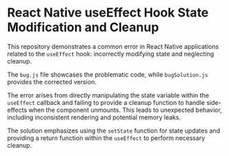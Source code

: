 # React Native useEffect Hook State Modification and Cleanup

This repository demonstrates a common error in React Native applications related to the `useEffect` hook: incorrectly modifying state and neglecting cleanup.

The `bug.js` file showcases the problematic code, while `bugSolution.js` provides the corrected version.

The error arises from directly manipulating the state variable within the `useEffect` callback and failing to provide a cleanup function to handle side-effects when the component unmounts. This leads to unexpected behavior, including inconsistent rendering and potential memory leaks.

The solution emphasizes using the `setState` function for state updates and providing a return function within the `useEffect` to perform necessary cleanup.